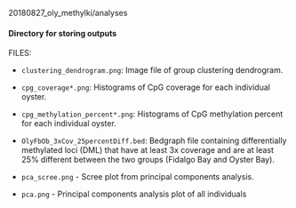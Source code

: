 20180827_oly_methylki/analyses

#### Directory for storing outputs

FILES:

- ```clustering_dendrogram.png```: Image file of group clustering dendrogram.

- ```cpg_coverage*.png```: Histograms of CpG coverage for each individual oyster.

- ```cpg_methylation_percent*.png```: Histograms of CpG methylation percent for each individual oyster.

- ```OlyFbOb_3xCov_25percentDiff.bed```: Bedgraph file containing differentially methylated loci (DML) that have at least 3x coverage and are at least 25% different between the two groups (Fidalgo Bay and Oyster Bay).

- ```pca_scree.png``` - Scree plot from principal components analysis.

- ```pca.png``` - Principal components analysis plot of all individuals
